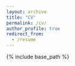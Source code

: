 ```yaml
---
layout: archive
title: "CV"
permalink: /cv/
author_profile: true
redirect_from:
  - /resume
---
```


{% include base_path %}

<object data="{{ site.url }}/files/ritwikresume.pdf" type="application/pdf" width="100%" height="100vh">
